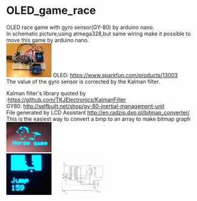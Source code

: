 # OLED_game_race  

OLED race game with gyro sensor(GY-80) by arduino nano.  
In schematic picture,using atmega328,but same wiring make it possible to move this game by arduino nano.  
<img src="picture/simple_hard.jpg" width=120px>
OLED: https://www.sparkfun.com/products/13003  
The value of the gyro sensor is corrected by the Kalman filter.
 
Kalman filter's library quoted by :https://github.com/TKJElectronics/KalmanFilter  
GY80: http://selfbuilt.net/shop/gy-80-inertial-management-unit  
File generated by LCD Assistant
 http://en.radzio.dxp.pl/bitmap_converter/  
 This is the easiest way to convert a bmp to an array to make bitmap graph 
 <img src="picture/init.png" width=120px>    
 <img src="picture/race.png" width=120px>  
   <img src="picture/gyro_OLED.png" width=120px>
